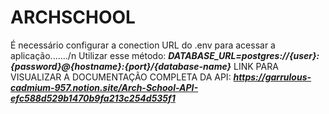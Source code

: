 # ARCHSCHOOL
É necessário configurar a conection URL do .env para acessar a aplicação......./n
Utilizar esse método: ***DATABASE_URL=postgres://{user}:{password}@{hostname}:{port}/{database-name}***
LINK PARA VISUALIZAR A DOCUMENTAÇÃO COMPLETA DA API: ***https://garrulous-cadmium-957.notion.site/Arch-School-API-efc588d529b1470b9fa213c254d535f1***
